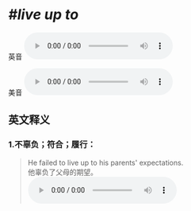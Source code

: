 # ***\#live up to*** 
英音
<audio src="./media/live up to1.aac" controls="controls"></audio>

美音
<audio src="./media/live up to2.aac" controls="controls"></audio>



  

英文释义
---
### 1.**不辜负；符合；履行：**  

 > He failed to live up to his parents'  expectations.  
 > 他辜负了父母的期望。    
<audio src="./media/live-12.aac" controls="controls"></audio>


